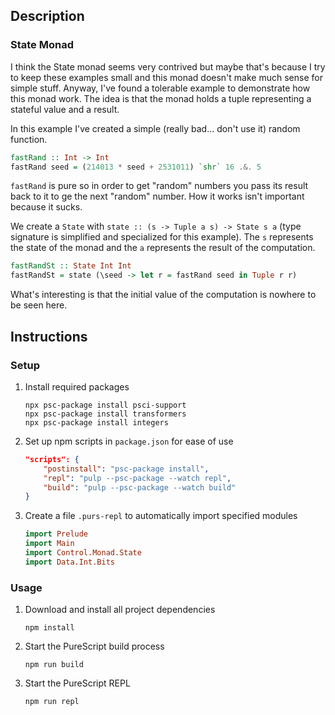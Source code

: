## Description
### State Monad
I think the State monad seems very contrived but maybe that's because I try to keep these examples small and this monad doesn't make much sense for simple stuff. Anyway, I've found a tolerable example to demonstrate how this monad work. The idea is that the monad holds a tuple representing a stateful value and a result.

In this example I've created a simple (really bad... don't use it) random function.
```purescript
fastRand :: Int -> Int
fastRand seed = (214013 * seed + 2531011) `shr` 16 .&. 5
```
`fastRand` is pure so in order to get "random" numbers you pass its result back to it to ge the next "random" number. How it works isn't important because it sucks.

We create a `State` with `state :: (s -> Tuple a s) -> State s a` (type signature is simplified and specialized for this example). The `s` represents the state of the monad and the `a` represents the result of the computation.
```purescript
fastRandSt :: State Int Int
fastRandSt = state (\seed -> let r = fastRand seed in Tuple r r)
```
What's interesting is that the initial value of the computation is nowhere to be seen here.
## Instructions
### Setup
1. Install required packages
    ```
    npx psc-package install psci-support
    npx psc-package install transformers
    npx psc-package install integers
    ```
1. Set up npm scripts in `package.json` for ease of use
    ```json
    "scripts": {
        "postinstall": "psc-package install",
        "repl": "pulp --psc-package --watch repl",
        "build": "pulp --psc-package --watch build"
    }
    ```
1. Create a file `.purs-repl` to automatically import specified modules
    ```purescript
    import Prelude
    import Main
    import Control.Monad.State
    import Data.Int.Bits
    ```
### Usage
1. Download and install all project dependencies
    ```
    npm install
    ```
1. Start the PureScript build process
    ```
    npm run build
    ```
1. Start the PureScript REPL
    ```
    npm run repl
    ```